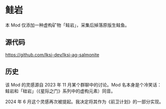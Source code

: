 # 鲑岩

本 Mod 仅添加一种虚构矿物「鲑岩」，采集后掉落原版生鲑鱼。

## 源代码

https://github.com/lksj-dev/lksj-ag-salmonite

## 历史

该 Mod 的灵感源自 2023 年 11 月某个群聊中的讨论。Mod 名本身是个冷笑话：鲑岩和「硅岩」（《星际之门》系列中的虚构元素）同音。

2024 年 6 月这个灵感再次被提起。我决定将其作为《前卫计划》的一部分实现。
